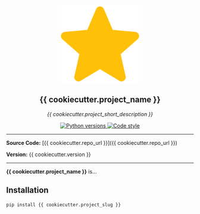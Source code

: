 <p align="center">
  <img src="img/logo.svg" alt="{{ cookiecutter.project_name }}" width="210">
  <h2 align="center">{{ cookiecutter.project_name }}</h2>
  <p align="center"><em>{{ cookiecutter.project_short_description }}</em></p>
  <p align="center">
    <a href="https://img.shields.io/badge/python-3.7%20|%203.8%20|%203.9-blue.svg">
      <img alt="Python versions" src="https://img.shields.io/badge/python-3.7%20|%203.8%20|%203.9-blue.svg"/>
    </a>
    <a href="https://img.shields.io/badge/code%20style-black-000000.svg">
      <img alt="Code style" src="https://img.shields.io/badge/code%20style-black-000000.svg"/>
    </a>
  </p>
</p>

---

**Source Code:** [{{ cookiecutter.repo_url }}]({{ cookiecutter.repo_url }})

**Version:** {{ cookiecutter.version }}

---

**{{ cookiecutter.project_name }}** is...

## Installation

```shell
pip install {{ cookiecutter.project_slug }}
```
